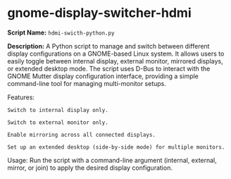 
#     gnome-display-switcher-hdmi



**Script Name:** `hdmi-swicth-python.py`

**Description:** A Python script to manage and switch between different display configurations on a GNOME-based Linux system. It allows users to easily toggle between internal display, external monitor, mirrored displays, or extended desktop mode. The script uses D-Bus to interact with the GNOME Mutter display configuration interface, providing a simple command-line tool for managing multi-monitor setups.

Features:

    Switch to internal display only.

    Switch to external monitor only.

    Enable mirroring across all connected displays.

    Set up an extended desktop (side-by-side mode) for multiple monitors.

Usage: Run the script with a command-line argument (internal, external, mirror, or join) to apply the desired display configuration.

